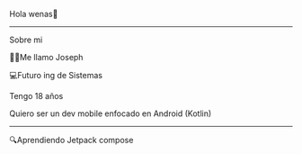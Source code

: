Hola wenas👋

________________________________________________
Sobre mi 

👨‍💻Me llamo Joseph


💻Futuro ing de Sistemas
   
Tengo 18 años


Quiero ser un dev mobile enfocado en Android (Kotlin)

________________________________________________
🔍Aprendiendo Jetpack compose
